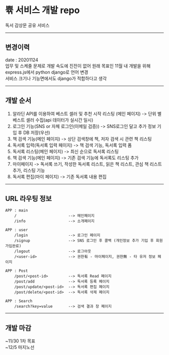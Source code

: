 # 쀾 서비스 개발 repo
독서 감상문 공유 서비스

----
## 변경이력
date : 20201124   
업무 및 스케줄 문제로 개발 속도에 진전이 없어 원래 목표인 11월 내 개발을 위해 express.js에서 python django로 언어 변경   
서비스 크기나 기능면에서도 django가 적합하다고 생각


---
## 개발 순서
1. 알라딘 API를 이용하여 베스트 셀러 및 추천 시작 리스팅 (메인 페이지) -> 단위 별 베스트 셀러 수집(api 데이터가 실시간 일시)
2. 로그인 기능(SNS or 자체 로그인(이메일 검증)) -> SNS로그인 달고 추가 정보 기입 후 DB 저장(우선)
3. 책 검색 기능(메인 페이지) -> 상단 검색창에 책, 저자 검색 시 관련 책 리스팅
4. 독서록 입력(독서록 입력 페이지) -> 책 검색 기능, 독서록 입력 폼
5. 독서록 리스팅(메인 페이지) -> 최신 순으로 독서록 리스팅
6. 책 검색 기능(메인 페이지) -> 기존 검색 기능에 독서록도 리스팅 추가
7. 마이페이지 -> 독서록 쓰기, 작성한 독서록 리스트, 읽은 책 리스트, 관심 책 리스트 추가, 리스팅 기능
8. 독서록 편집(마이 페이지) -> 기존 독서록 내용 편집

---
## URL 라우팅 정보
```
APP : main
    /                       --> 메인페이지
    /info                   --> 소개페이지

APP : user
    /login                  --> 로그인 페이지
    /signup                 --> SNS 로그인 후 콜백 (개인정보 추가 기입 후 회원가입완료)
    /logout                 --> 로그아웃
    /<user-id>              --> 권한有 - 마이페이지, 권한無 - 타 유저 정보 페이지

APP : Post
    /post/<post-id>         --> 독서록 Read 페이지
    /post/add               --> 독서록 등록 페이지
    /post/update/<post-id>  --> 독서록 편집 페이지
    /post/delete/<post-id>  --> 독서록 삭제 페이지

APP : Search
    /search?key=value       --> 검색 결과 창 페이지

```

---
## 개발 마감
~11/30 1차 목표   
~12/5 마지노선
